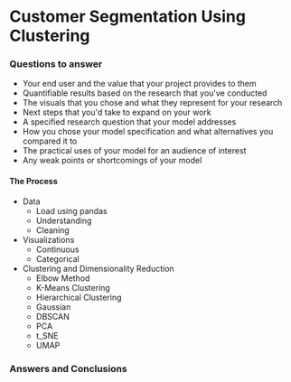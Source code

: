 # Customer Segmentation Using Clustering

### Questions to answer

- Your end user and the value that your project provides to them
- Quantifiable results based on the research that you've conducted
- The visuals that you chose and what they represent for your research
- Next steps that you'd take to expand on your work
- A specified research question that your model addresses
- How you chose your model specification and what alternatives you compared it to
- The practical uses of your model for an audience of interest
- Any weak points or shortcomings of your model

#### The Process
- Data
  - Load using pandas
  - Understanding
  - Cleaning
- Visualizations
  - Continuous
  - Categorical
- Clustering and Dimensionality Reduction
  - Elbow Method
  - K-Means Clustering
  - Hierarchical Clustering
  - Gaussian
  - DBSCAN
  - PCA
  - t_SNE
  - UMAP

### Answers and Conclusions
